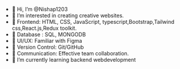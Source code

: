 - 👋 Hi, I’m @Nishap1203
- 👀 I’m interested in creating creative websites.
- 🎨 Frontend: HTML, CSS, JavaScript, typescript,Bootstrap,Tailwind css,React.js,Redux toolkit.
- 📝 Database : SQL, MONGODB
- 📱 UI/UX: Familiar with Figma
- 📝 Version Control: Git/GitHub
- 💬 Communication: Effective team collaboration.
- 🌱 I’m currently learning backend webdevelopment
  

<!---
Nishap1203/Nishap1203 is a ✨ special ✨ repository because its `README.md` (this file) appears on your GitHub profile.
You can click the Preview link to take a look at your changes.
--->
